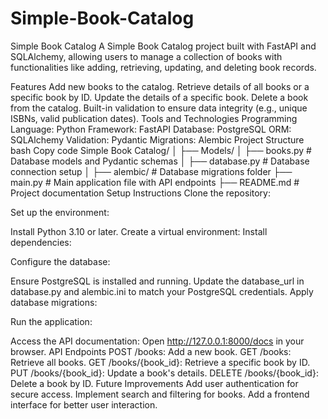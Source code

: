 # Simple-Book-Catalog
Simple Book Catalog
A Simple Book Catalog project built with FastAPI and SQLAlchemy, allowing users to manage a collection of books with functionalities like adding, retrieving, updating, and deleting book records.

Features
Add new books to the catalog.
Retrieve details of all books or a specific book by ID.
Update the details of a specific book.
Delete a book from the catalog.
Built-in validation to ensure data integrity (e.g., unique ISBNs, valid publication dates).
Tools and Technologies
Programming Language: Python
Framework: FastAPI
Database: PostgreSQL
ORM: SQLAlchemy
Validation: Pydantic
Migrations: Alembic
Project Structure
bash
Copy code
Simple Book Catalog/
│
├── Models/
│   ├── books.py          # Database models and Pydantic schemas
│   ├── database.py       # Database connection setup
│
├── alembic/              # Database migrations folder
├── main.py               # Main application file with API endpoints
├── README.md             # Project documentation
Setup Instructions
Clone the repository:

Set up the environment:

Install Python 3.10 or later.
Create a virtual environment:
Install dependencies:

Configure the database:

Ensure PostgreSQL is installed and running.
Update the database_url in database.py and alembic.ini to match your PostgreSQL credentials.
Apply database migrations:

Run the application:

Access the API documentation:
Open http://127.0.0.1:8000/docs in your browser.
API Endpoints
POST /books: Add a new book.
GET /books: Retrieve all books.
GET /books/{book_id}: Retrieve a specific book by ID.
PUT /books/{book_id}: Update a book's details.
DELETE /books/{book_id}: Delete a book by ID.
Future Improvements
Add user authentication for secure access.
Implement search and filtering for books.
Add a frontend interface for better user interaction.
